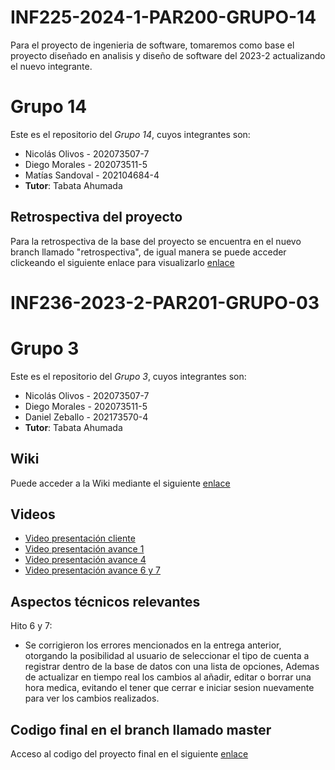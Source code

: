 # INF225-2024-1-PAR200-GRUPO-14
Para el proyecto de ingenieria de software, tomaremos como base el proyecto diseñado en analisis y diseño de software del 2023-2
actualizando el nuevo integrante.

# Grupo 14

Este es el repositorio del *Grupo 14*, cuyos integrantes son:

* Nicolás Olivos - 202073507-7
* Diego Morales - 202073511-5
* Matías Sandoval - 202104684-4
* **Tutor**: Tabata Ahumada

## Retrospectiva del proyecto
Para la retrospectiva de la base del proyecto se encuentra en el nuevo branch llamado "retrospectiva", de igual manera
se puede acceder clickeando el siguiente enlace para visualizarlo [enlace](https://github.com/Tabby2109/INF236-2023-2-PAR201-GRUPO-03/tree/retrospectiva)

# INF236-2023-2-PAR201-GRUPO-03

# Grupo 3

Este es el repositorio del *Grupo 3*, cuyos integrantes son:

* Nicolás Olivos - 202073507-7
* Diego Morales - 202073511-5
* Daniel Zeballo - 202173570-4
* **Tutor**: Tabata Ahumada

## Wiki

Puede acceder a la Wiki mediante el siguiente [enlace](https://github.com/Tabby2109/INF236-2023-2-PAR201-GRUPO-03/wiki)

## Videos

* [Video presentación cliente](https://www.youtube.com)
* [Video presentación avance 1](https://youtu.be/mGczz_st944?si=gjpl269IzdQoQYwC)
* [Video presentación avance 4](https://www.youtube.com/watch?v=KNrN7Hrpc2A)
* [Video presentación avance 6 y 7](https://www.youtube.com/watch?v=YPy95fzf69c)

## Aspectos técnicos relevantes

Hito 6 y 7:
- Se corrigieron los errores mencionados en la entrega anterior, otorgando la posibilidad al usuario de seleccionar el tipo de cuenta a registrar dentro de la base de datos
con una lista de opciones, Ademas de actualizar en tiempo real los cambios al añadir, editar o borrar una hora medica, evitando el tener que cerrar
e iniciar sesion nuevamente para ver los cambios realizados.

## Codigo final en el branch llamado master
Acceso al codigo del proyecto final en el siguiente [enlace](https://github.com/Tabby2109/INF236-2023-2-PAR201-GRUPO-03/tree/master)



